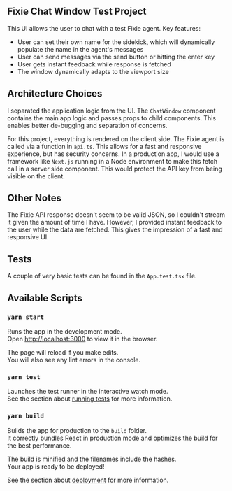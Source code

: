 ## Fixie Chat Window Test Project

This UI allows the user to chat with a test Fixie agent. Key features:

- User can set their own name for the sidekick, which will dynamically populate the name in the agent's messages
- User can send messages via the send button or hitting the enter key
- User gets instant feedback while response is fetched
- The window dynamically adapts to the viewport size

## Architecture Choices

I separated the application logic from the UI. The `ChatWindow` component contains the main app logic and passes props to child components. This enables better de-bugging and separation of concerns.

For this project, everything is rendered on the client side. The Fixie agent is called via a function in `api.ts`. This allows for a fast and responsive experience, but has security concerns. In a production app, I would use a framework like `Next.js` running in a Node environment to make this fetch call in a server side component. This would protect the API key from being visible on the client.

## Other Notes

The Fixie API response doesn't seem to be valid JSON, so I couldn't stream it given the amount of time I have. However, I provided instant feedback to the user while the data are fetched. This gives the impression of a fast and responsive UI.

## Tests

A couple of very basic tests can be found in the `App.test.tsx` file.

## Available Scripts

### `yarn start`

Runs the app in the development mode.\
Open [http://localhost:3000](http://localhost:3000) to view it in the browser.

The page will reload if you make edits.\
You will also see any lint errors in the console.

### `yarn test`

Launches the test runner in the interactive watch mode.\
See the section about [running tests](https://facebook.github.io/create-react-app/docs/running-tests) for more information.

### `yarn build`

Builds the app for production to the `build` folder.\
It correctly bundles React in production mode and optimizes the build for the best performance.

The build is minified and the filenames include the hashes.\
Your app is ready to be deployed!

See the section about [deployment](https://facebook.github.io/create-react-app/docs/deployment) for more information.
